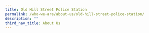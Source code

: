 ```yaml
---
title: Old Hill Street Police Station
permalink: /who-we-are/about-us/old-hill-street-police-station/
description: ""
third_nav_title: About Us
---
```

